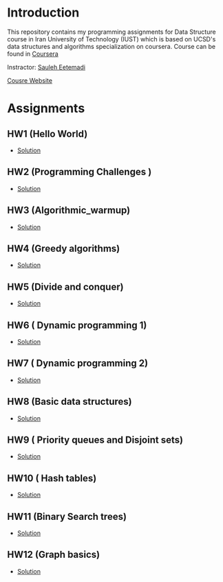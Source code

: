 # Introduction 
This repository contains my programming assignments for Data Structure course in Iran University of Technology (IUST)
which is based on UCSD's data structures and algorithms specialization on coursera.
Course can be found in [Coursera](https://www.coursera.org/specializations/data-structures-algorithms#courses)

Instractor: [Sauleh Eetemadi](http://sauleh.github.io/)

[Cousre Website](http://sauleh.github.io/ds98)

# Assignments
## HW1 (Hello World)
  + [Solution](https://github.com/zahrahosseini99/Data-Structures-Algorithms-Coursera-UCSD/tree/master/A1)
## HW2 (Programming Challenges )
  + [Solution](https://github.com/zahrahosseini99/Data-Structures-Algorithms-Coursera-UCSD/blob/master/A2/A2)
## HW3 (Algorithmic_warmup)
  + [Solution](https://github.com/zahrahosseini99/Data-Structures-Algorithms-Coursera-UCSD/blob/master/A3/A3)
## HW4 (Greedy algorithms)
  + [Solution](https://github.com/zahrahosseini99/Data-Structures-Algorithms-Coursera-UCSD/blob/master/A4/A4)
## HW5 (Divide and conquer)
  + [Solution](https://github.com/zahrahosseini99/Data-Structures-Algorithms-Coursera-UCSD/blob/master/A5/A5)
## HW6 ( Dynamic programming 1)
  + [Solution](https://github.com/zahrahosseini99/Data-Structures-Algorithms-Coursera-UCSD/blob/master/A6/A6)
## HW7 ( Dynamic programming 2)
  + [Solution](https://github.com/zahrahosseini99/Data-Structures-Algorithms-Coursera-UCSD/blob/master/A7/A7)
## HW8 (Basic data structures)
  + [Solution](https://github.com/zahrahosseini99/Data-Structures-Algorithms-Coursera-UCSD/blob/master/fb_A8/A8)
## HW9 ( Priority queues and Disjoint sets)
  + [Solution](https://github.com/zahrahosseini99/Data-Structures-Algorithms-Coursera-UCSD/blob/master/fb_A8/A9)
## HW10 ( Hash tables)
  + [Solution](https://github.com/zahrahosseini99/Data-Structures-Algorithms-Coursera-UCSD/blob/master/A10/A10)
## HW11 (Binary Search trees)
  + [Solution](https://github.com/zahrahosseini99/Data-Structures-Algorithms-Coursera-UCSD/blob/master/fb_A11/A11)
## HW12 (Graph basics) 
  + [Solution](https://github.com/zahrahosseini99/Data-Structures-Algorithms-Coursera-UCSD/blob/master/fb_A12/A12)

